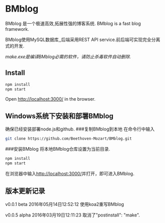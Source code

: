 # BMblog

BMblog 是一个极速高效,拓展性强的博客系统.
BMblog is a fast blog framework.

BMblog使用MySQL数据库,,后端采用REST API service.前后端可实现完全分离式的开发.

_make.exe是编译BMblog必需的软件，请防止杀毒软件自动删除._

## Install
```bash
npm install
npm start
```



Open [http://localhost:3000/](http://localhost:3000/) in the browser.

## Windows系统下安装和部署BMblog
确保已经安装部署node.js和github.
###复制BMblog到本地
在命令行中输入
```bash
git clone https://github.com/Beethoven-Mozart/BMblog.git
```
###安装BMblog
将本地BMblog仓库设置为当前目录.
```bash
npm install
npm start
```

在浏览器中输入[http://localhost:3000/](http://localhost:3000/)并打开，即可进入BMblog.

## 版本更新记录
v0.0.1 beta 2016年05月14日12:52:12
使用koa2重写BMblog

v0.0.5 alpha 2016年03月19日12:11:23
取消了"postinstall": "make".